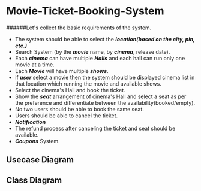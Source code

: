# Movie-Ticket-Booking-System

######Let's collect the basic requirements of the system.

- The system should be able to select the **_location(based on the city, pin, etc.)_**
- Search System (by the **_movie_** name, by **_cinema_**, release date).
- Each **_cinema_** can have multiple **_Halls_** and each hall can run only one movie at a time.
- Each **_Movie_** will have multiple **_shows_**.
- if **_user_** select a movie then the system should be displayed cinema list in that location which running the movie and available shows.
- Select the cinema's Hall and book the ticket.
- Show the **_seat_** arrangement of cinema's Hall and select a seat as per the preference and differentiate between the availability(booked/empty).
- No two users should be able to book the same seat.
- Users should be able to cancel the ticket.
- **_Notification_**
- The refund process after canceling the ticket and seat should be available.
- **_Coupons_** System.

## Usecase Diagram

## Class Diagram